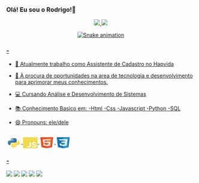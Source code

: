 ### Olá! Eu sou o Rodrigo!👋

<div align="center">
  <a href="https://github.com/driguin">
  <img height="180em" src="https://github-readme-stats.vercel.app/api?username=driguin&show_icons=true&theme=ocean_dark&include_all_commits=true&count_private=true"/>
  <img height="180em" src="https://github-readme-stats.vercel.app/api/top-langs/?username=driguin&layout=compact&langs_count=7&theme=ocean_dark"/>
    
 ![Snake animation](https://github.com/driguin/driguin/blob/output/github-contribution-grid-snake.svg)
</div>
  
###     -
<body>
  
- 🔭 Atualmente trabalho como Assistente de Cadastro no Hapvida
- 🔎 À procura de oportunidades na area de tecnologia e desenvolvimento para aprimorar meus conhecimentos.
- 💻 Cursando Análise e Desenvolvimento de Sistemas
- 📚 Conhecimento Basico em:
      -Html
      -Css
      -Javascript
      -Python
      -SQL

- 😄 Pronouns: ele/dele
</body>
 
  
</div>
<div style="display: inline_block"><br>
    <img align="center" alt="Rafa-Python" height="30" width="40" src="https://raw.githubusercontent.com/devicons/devicon/master/icons/python/python-original.svg">
  <img align="center" alt="Rafa-Js" height="30" width="40" src="https://raw.githubusercontent.com/devicons/devicon/master/icons/javascript/javascript-plain.svg">
  <img align="center" alt="Rafa-Ts" height="30" width="40" src="https://raw.githubusercontent.com/devicons/devicon/master/icons/html5/html5-original.svg">
  <img align="center" alt="Rafa-CSS" height="30" width="40" src="https://raw.githubusercontent.com/devicons/devicon/master/icons/css3/css3-original.svg">
</div>

### -

<div> 
   <a href="https://www.linkedin.com/in/rodrigo-alves-680a6621a/" target="_blank"><img src="https://img.shields.io/badge/-LinkedIn-%230077B5?style=for-the-badge&logo=linkedin&logoColor=white" target="_blank"></a> 
    <a href = "mailto:rodrigoluizja@gmail.com"><img src="https://img.shields.io/badge/Gmail-D14836?style=for-the-badge&logo=gmail&logoColor=white" target="_blank"></a>
  <a href="https://api.whatsapp.com/send?phone=5531984883993&text=Oi%20Rodrigo%2C%20tudo%20bem%20%3F%3F"><img src="https://img.shields.io/badge/WhatsApp-25D366?style=for-the-badge&logo=whatsapp&logoColor=white" target="_blank"></a>
   <a href="https://instagram.com/driguindigdin" target="_blank"><img src="https://img.shields.io/badge/-Instagram-%23E4405F?style=for-the-badge&logo=instagram&logoColor=white" target="_blank"></a>
   <a href="https://www.twitter.com/driguindigdin/" target="_blank"><img src="https://img.shields.io/badge/Twitter-1DA1F2?style=for-the-badge&logo=twitter&logoColor=white" target="_blank"></a> 
 

 
</div>


